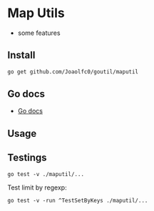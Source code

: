 # Map Utils

- some features

## Install

```bash
go get github.com/Joaolfc0/goutil/maputil
```

## Go docs

- [Go docs](https://pkg.go.dev/github.com/Joaolfc0/goutil/maputil)

## Usage


## Testings

```shell
go test -v ./maputil/...
```

Test limit by regexp:

```shell
go test -v -run ^TestSetByKeys ./maputil/...
```

